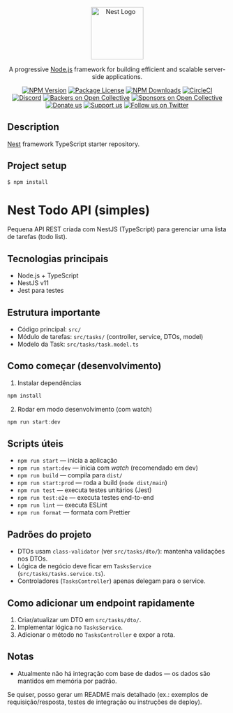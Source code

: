 <p align="center">
  <a href="http://nestjs.com/" target="blank"><img src="https://nestjs.com/img/logo-small.svg" width="120" alt="Nest Logo" /></a>
</p>

[circleci-image]: https://img.shields.io/circleci/build/github/nestjs/nest/master?token=abc123def456
[circleci-url]: https://circleci.com/gh/nestjs/nest

  <p align="center">A progressive <a href="http://nodejs.org" target="_blank">Node.js</a> framework for building efficient and scalable server-side applications.</p>
    <p align="center">
<a href="https://www.npmjs.com/~nestjscore" target="_blank"><img src="https://img.shields.io/npm/v/@nestjs/core.svg" alt="NPM Version" /></a>
<a href="https://www.npmjs.com/~nestjscore" target="_blank"><img src="https://img.shields.io/npm/l/@nestjs/core.svg" alt="Package License" /></a>
<a href="https://www.npmjs.com/~nestjscore" target="_blank"><img src="https://img.shields.io/npm/dm/@nestjs/common.svg" alt="NPM Downloads" /></a>
<a href="https://circleci.com/gh/nestjs/nest" target="_blank"><img src="https://img.shields.io/circleci/build/github/nestjs/nest/master" alt="CircleCI" /></a>
<a href="https://discord.gg/G7Qnnhy" target="_blank"><img src="https://img.shields.io/badge/discord-online-brightgreen.svg" alt="Discord"/></a>
<a href="https://opencollective.com/nest#backer" target="_blank"><img src="https://opencollective.com/nest/backers/badge.svg" alt="Backers on Open Collective" /></a>
<a href="https://opencollective.com/nest#sponsor" target="_blank"><img src="https://opencollective.com/nest/sponsors/badge.svg" alt="Sponsors on Open Collective" /></a>
  <a href="https://paypal.me/kamilmysliwiec" target="_blank"><img src="https://img.shields.io/badge/Donate-PayPal-ff3f59.svg" alt="Donate us"/></a>
    <a href="https://opencollective.com/nest#sponsor"  target="_blank"><img src="https://img.shields.io/badge/Support%20us-Open%20Collective-41B883.svg" alt="Support us"></a>
  <a href="https://twitter.com/nestframework" target="_blank"><img src="https://img.shields.io/twitter/follow/nestframework.svg?style=social&label=Follow" alt="Follow us on Twitter"></a>
</p>
  <!--[![Backers on Open Collective](https://opencollective.com/nest/backers/badge.svg)](https://opencollective.com/nest#backer)
  [![Sponsors on Open Collective](https://opencollective.com/nest/sponsors/badge.svg)](https://opencollective.com/nest#sponsor)-->

## Description

[Nest](https://github.com/nestjs/nest) framework TypeScript starter repository.

## Project setup

```bash
$ npm install
```
# Nest Todo API (simples)

Pequena API REST criada com NestJS (TypeScript) para gerenciar uma lista de tarefas (todo list).

## Tecnologias principais

- Node.js + TypeScript
- NestJS v11
- Jest para testes

## Estrutura importante

- Código principal: `src/`
- Módulo de tarefas: `src/tasks/` (controller, service, DTOs, model)
- Modelo da Task: `src/tasks/task.model.ts`

## Como começar (desenvolvimento)

1. Instalar dependências

```powershell
npm install
```

2. Rodar em modo desenvolvimento (com watch)

```powershell
npm run start:dev
```

## Scripts úteis

- `npm run start` — inicia a aplicação
- `npm run start:dev` — inicia com *watch* (recomendado em dev)
- `npm run build` — compila para `dist/`
- `npm run start:prod` — roda a build (`node dist/main`)
- `npm run test` — executa testes unitários (Jest)
- `npm run test:e2e` — executa testes end-to-end
- `npm run lint` — executa ESLint
- `npm run format` — formata com Prettier

## Padrões do projeto

- DTOs usam `class-validator` (ver `src/tasks/dto/`): mantenha validações nos DTOs.
- Lógica de negócio deve ficar em `TasksService` (`src/tasks/tasks.service.ts`).
- Controladores (`TasksController`) apenas delegam para o service.

## Como adicionar um endpoint rapidamente

1. Criar/atualizar um DTO em `src/tasks/dto/`.
2. Implementar lógica no `TasksService`.
3. Adicionar o método no `TasksController` e expor a rota.

## Notas

- Atualmente não há integração com base de dados — os dados são mantidos em memória por padrão.

Se quiser, posso gerar um README mais detalhado (ex.: exemplos de requisição/resposta, testes de integração ou instruções de deploy).
